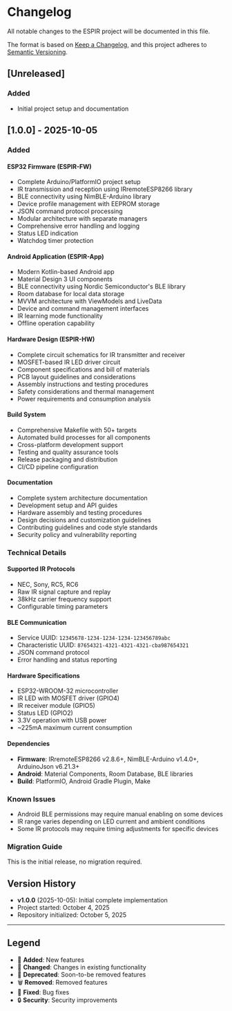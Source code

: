 # Changelog

All notable changes to the ESPIR project will be documented in this file.

The format is based on [Keep a Changelog](https://keepachangelog.com/en/1.0.0/),
and this project adheres to [Semantic Versioning](https://semver.org/spec/v2.0.0.html).

## [Unreleased]

### Added
- Initial project setup and documentation

## [1.0.0] - 2025-10-05

### Added

#### ESP32 Firmware (ESPIR-FW)
- Complete Arduino/PlatformIO project setup
- IR transmission and reception using IRremoteESP8266 library
- BLE connectivity using NimBLE-Arduino library
- Device profile management with EEPROM storage
- JSON command protocol processing
- Modular architecture with separate managers
- Comprehensive error handling and logging
- Status LED indication
- Watchdog timer protection

#### Android Application (ESPIR-App)
- Modern Kotlin-based Android app
- Material Design 3 UI components
- BLE connectivity using Nordic Semiconductor's BLE library
- Room database for local data storage
- MVVM architecture with ViewModels and LiveData
- Device and command management interfaces
- IR learning mode functionality
- Offline operation capability

#### Hardware Design (ESPIR-HW)
- Complete circuit schematics for IR transmitter and receiver
- MOSFET-based IR LED driver circuit
- Component specifications and bill of materials
- PCB layout guidelines and considerations
- Assembly instructions and testing procedures
- Safety considerations and thermal management
- Power requirements and consumption analysis

#### Build System
- Comprehensive Makefile with 50+ targets
- Automated build processes for all components
- Cross-platform development support
- Testing and quality assurance tools
- Release packaging and distribution
- CI/CD pipeline configuration

#### Documentation
- Complete system architecture documentation
- Development setup and API guides
- Hardware assembly and testing procedures
- Design decisions and customization guidelines
- Contributing guidelines and code style standards
- Security policy and vulnerability reporting

### Technical Details

#### Supported IR Protocols
- NEC, Sony, RC5, RC6
- Raw IR signal capture and replay
- 38kHz carrier frequency support
- Configurable timing parameters

#### BLE Communication
- Service UUID: `12345678-1234-1234-1234-123456789abc`
- Characteristic UUID: `87654321-4321-4321-4321-cba987654321`
- JSON command protocol
- Error handling and status reporting

#### Hardware Specifications
- ESP32-WROOM-32 microcontroller
- IR LED with MOSFET driver (GPIO4)
- IR receiver module (GPIO5)
- Status LED (GPIO2)
- 3.3V operation with USB power
- ~225mA maximum current consumption

#### Dependencies
- **Firmware**: IRremoteESP8266 v2.8.6+, NimBLE-Arduino v1.4.0+, ArduinoJson v6.21.3+
- **Android**: Material Components, Room Database, BLE libraries
- **Build**: PlatformIO, Android Gradle Plugin, Make

### Known Issues
- Android BLE permissions may require manual enabling on some devices
- IR range varies depending on LED current and ambient conditions
- Some IR protocols may require timing adjustments for specific devices

### Migration Guide
This is the initial release, no migration required.

## Version History

- **v1.0.0** (2025-10-05): Initial complete implementation
- Project started: October 4, 2025
- Repository initialized: October 5, 2025

---

## Legend

- 🎉 **Added**: New features
- 🔧 **Changed**: Changes in existing functionality  
- 🚨 **Deprecated**: Soon-to-be removed features
- 🗑️ **Removed**: Removed features
- 🐛 **Fixed**: Bug fixes
- 🔒 **Security**: Security improvements